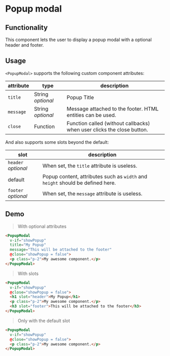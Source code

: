 # Popup modal

## Functionality

This component lets the user to display a popup modal with a optional header and footer.

## Usage

`<PopupModal>` supports the following custom component attributes:

| attribute | type | description
| --- | --- | ---
| `title` | String *optional* | Popup Title
| `message` | String *optional* | Message attached to the footer. HTML entities can be used.
| `close` | Function | Function called (without callbacks) when user clicks the close button.

And also supports some slots beyond the default:

| slot | description
| --- | ---
| `header` *optional* | When set, the `title` attribute is useless.
| default | Popup content, attributes such as `width` and `height` should be defined here.
| `footer` *optional* | When set, the `message` attribute is useless.

## Demo

> With optional attributes

```html
<PopupModal
  v-if="showPopup"
  title="My Popup"
  message="This will be attached to the footer"
  @close="showPopup = false">
  <p class="p-2">My awesome component.</p>
</PopupModal>
```

> With slots

```html
<PopupModal
  v-if="showPopup"
  @close="showPopup = false">
  <h1 slot="header">My Popup</h1>
  <p class="p-2">My awesome component.</p>
  <h3 slot="footer">This will be attached to the footer</h3>
</PopupModal>
```

> Only with the default slot

```html
<PopupModal
  v-if="showPopup"
  @close="showPopup = false">
  <p class="p-2">My awesome component.</p>
</PopupModal>
```
